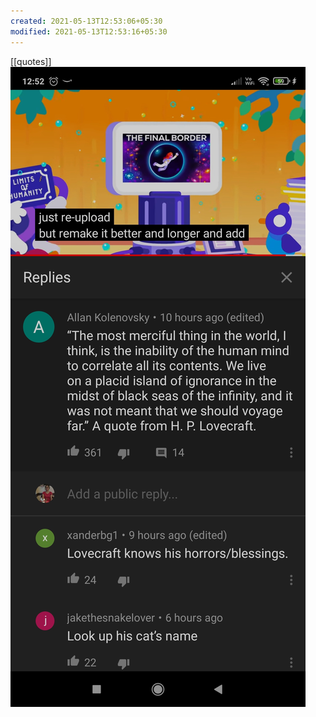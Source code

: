 ```yaml
---
created: 2021-05-13T12:53:06+05:30
modified: 2021-05-13T12:53:16+05:30
---
```

[[quotes]]
![Image](./media/image_picker6413740122595655437.jpg)
